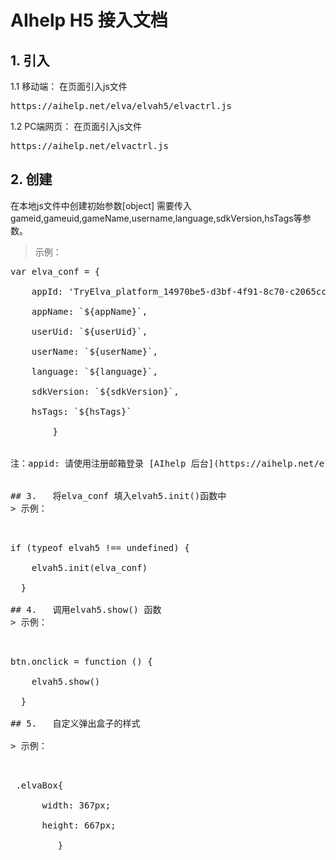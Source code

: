 # AIhelp H5 接入文档 <br />
## 1. 引入 <br />
1.1 移动端： 在页面引入js文件
<pre>https://aihelp.net/elva/elvah5/elvactrl.js </pre>
1.2 PC端网页： 在页面引入js文件
<pre>https://aihelp.net/elvactrl.js</pre>
## 2. 创建
在本地js文件中创建初始参数[object] 需要传入gameid,gameuid,gameName,username,language,sdkVersion,hsTags等参数。<br />
> 示例：<br />
   <pre>
var elva_conf = {    <br />
    appId: 'TryElva_platform_14970be5-d3bf-4f91-8c70-c2065cc65e9a',<br />
    appName: `${appName}`,<br />
    userUid: `${userUid}`,<br />
    userName: `${userName}`,<br />
    language: `${language}`,<br />
    sdkVersion: `${sdkVersion}`,<br/>
    hsTags: `${hsTags}`<br />
  		}  <br />
    
注：appid: 请使用注册邮箱登录 [AIhelp 后台](https://aihelp.net/elva)。在Settings菜单Applications页面查看。初次使用，请先登录[AIhelp 官网](http://aihelp.net/index.html)自助注册。<br />

## 3.	将elva_conf 填入elvah5.init()函数中
> 示例：<br />
   <pre>
if (typeof elvah5 !== undefined) {   <br />
    elvah5.init(elva_conf)   <br />
  }   <br />
## 4.	调用elvah5.show() 函数
> 示例：   <br />
   <pre>
btn.onclick = function () {   <br />
    elvah5.show()   <br />
  }   <br />
## 5.	自定义弹出盒子的样式   <br />
> 示例：   <br />
   <pre>
 .elvaBox{   <br />
      width: 367px;   <br />
      height: 667px;   <br />
   		 }   <br />
